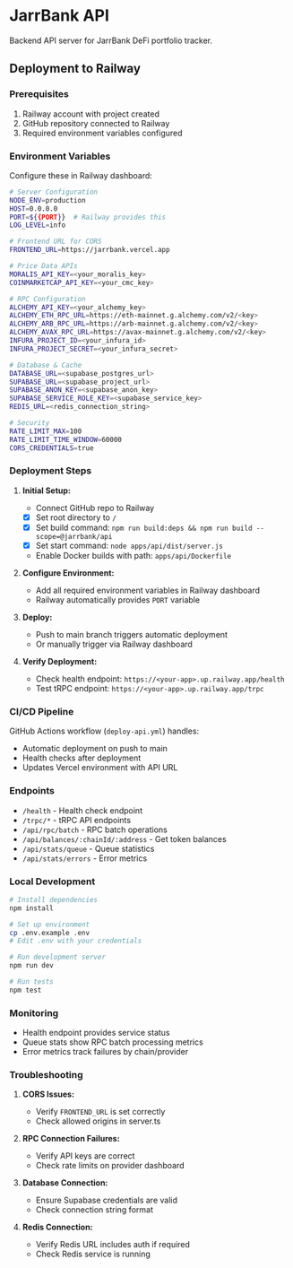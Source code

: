 # JarrBank API

Backend API server for JarrBank DeFi portfolio tracker.

## Deployment to Railway

### Prerequisites

1. Railway account with project created
2. GitHub repository connected to Railway
3. Required environment variables configured

### Environment Variables

Configure these in Railway dashboard:

```bash
# Server Configuration
NODE_ENV=production
HOST=0.0.0.0
PORT=${{PORT}}  # Railway provides this
LOG_LEVEL=info

# Frontend URL for CORS
FRONTEND_URL=https://jarrbank.vercel.app

# Price Data APIs
MORALIS_API_KEY=<your_moralis_key>
COINMARKETCAP_API_KEY=<your_cmc_key>

# RPC Configuration
ALCHEMY_API_KEY=<your_alchemy_key>
ALCHEMY_ETH_RPC_URL=https://eth-mainnet.g.alchemy.com/v2/<key>
ALCHEMY_ARB_RPC_URL=https://arb-mainnet.g.alchemy.com/v2/<key>
ALCHEMY_AVAX_RPC_URL=https://avax-mainnet.g.alchemy.com/v2/<key>
INFURA_PROJECT_ID=<your_infura_id>
INFURA_PROJECT_SECRET=<your_infura_secret>

# Database & Cache
DATABASE_URL=<supabase_postgres_url>
SUPABASE_URL=<supabase_project_url>
SUPABASE_ANON_KEY=<supabase_anon_key>
SUPABASE_SERVICE_ROLE_KEY=<supabase_service_key>
REDIS_URL=<redis_connection_string>

# Security
RATE_LIMIT_MAX=100
RATE_LIMIT_TIME_WINDOW=60000
CORS_CREDENTIALS=true
```

### Deployment Steps

1. **Initial Setup:**
   - Connect GitHub repo to Railway
   - [x] Set root directory to `/`
   - [x] Set build command: `npm run build:deps && npm run build --scope=@jarrbank/api`
   - [x] Set start command: `node apps/api/dist/server.js`
   - Enable Docker builds with path: `apps/api/Dockerfile`

2. **Configure Environment:**
   - Add all required environment variables in Railway dashboard
   - Railway automatically provides `PORT` variable

3. **Deploy:**
   - Push to main branch triggers automatic deployment
   - Or manually trigger via Railway dashboard

4. **Verify Deployment:**
   - Check health endpoint: `https://<your-app>.up.railway.app/health`
   - Test tRPC endpoint: `https://<your-app>.up.railway.app/trpc`

### CI/CD Pipeline

GitHub Actions workflow (`deploy-api.yml`) handles:
- Automatic deployment on push to main
- Health checks after deployment
- Updates Vercel environment with API URL

### Endpoints

- `/health` - Health check endpoint
- `/trpc/*` - tRPC API endpoints
- `/api/rpc/batch` - RPC batch operations
- `/api/balances/:chainId/:address` - Get token balances
- `/api/stats/queue` - Queue statistics
- `/api/stats/errors` - Error metrics

### Local Development

```bash
# Install dependencies
npm install

# Set up environment
cp .env.example .env
# Edit .env with your credentials

# Run development server
npm run dev

# Run tests
npm test
```

### Monitoring

- Health endpoint provides service status
- Queue stats show RPC batch processing metrics
- Error metrics track failures by chain/provider

### Troubleshooting

1. **CORS Issues:**
   - Verify `FRONTEND_URL` is set correctly
   - Check allowed origins in server.ts

2. **RPC Connection Failures:**
   - Verify API keys are correct
   - Check rate limits on provider dashboard

3. **Database Connection:**
   - Ensure Supabase credentials are valid
   - Check connection string format

4. **Redis Connection:**
   - Verify Redis URL includes auth if required
   - Check Redis service is running